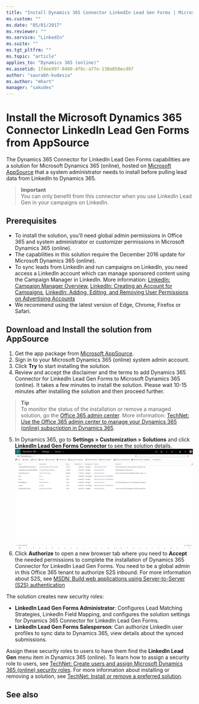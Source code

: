 ```yaml
---
title: "Install Dynamics 365 Connector LinkedIn Lead Gen Forms | MicrosoftDocs"
ms.custom: ""
ms.date: "05/01/2017"
ms.reviewer: ""
ms.service: "LinkedIn"
ms.suite: ""
ms.tgt_pltfrm: ""
ms.topic: "article"
applies_to: "Dynamics 365 (online)"
ms.assetid: 1f4ee997-8460-4f6c-a77e-138e850ecd97
author: "saurabh-kudesia"
ms.author: "mhart"
manager: "sakudes"
---
```

# Install the Microsoft Dynamics 365 Connector LinkedIn Lead Gen Forms from AppSource
The Dynamics 365 Connector for LinkedIn Lead Gen Forms capabilities are a solution for Microsoft Dynamics 365 (online), hosted on [Microsoft AppSource](https://appsource.microsoft.com/en-us/product/dynamics-crm/mscrm.6f943d2a-83cd-4c0c-8314-ef7d066a9a65-preview?flightCodes=Dyn@m1c$) that a system administrator needs to install before pulling lead data from LinkedIn to Dynamics 365.
><b>Important</b></br>
You can only benefit from this connector when you use LinkedIn Lead Gen in your campaigns on LinkedIn. 

## Prerequisites
* To install the solution, you’ll need global admin permissions in Office 365 and system administrator or customizer permissions in Microsoft Dynamics 365 (online).
* The capabilities in this solution require the December 2016 update for Microsoft Dynamics 365 (online).
* To sync leads from LinkedIn and run campaigns on LinkedIn, you need access a LinkedIn account which can manage sponsored content using the Campaign Manager in LinkedIn. More information: [LinkedIn: Campaign Manager Overview](https://www.linkedin.com/help/lms/answer/5696), [LinkedIn: Creating an Account for Campaigns](https://www.linkedin.com/help/lms/topics/8121/8122/5749), [LinkedIn: Adding, Editing, and Removing User Permissions on Advertising Accounts](https://www.linkedin.com/help/lms/answer/5753)
* We recommend using the latest version of Edge, Chrome, Firefox or Safari.

## Download and Install the solution from AppSource
1.	Get the app package from [Microsoft AppSource](https://appsource.microsoft.com/en-us/product/dynamics-crm/mscrm.6f943d2a-83cd-4c0c-8314-ef7d066a9a65-preview?flightCodes=Dyn@m1c$).
2.	Sign in to your Microsoft Dynamics 365 (online) system admin account.
3.	Click <b>Try</b> to start installing the solution.
4.	Review and accept the disclaimer and the terms to add Dynamics 365 Connector for LinkedIn Lead Gen Forms to Microsoft Dynamics 365 (online). 
It takes a few minutes to install the solution. Please wait 10-15 minutes after installing the solution and then proceed further. 
><b>Tip</b> </br>
To monitor the status of the installation or remove a managed solution, go the [Office 365 admin center](https://portal.office.com/). More information: [TechNet: Use the Office 365 admin center to manage your Dynamics 365 (online) subscription in Dynamics 365](https://technet.microsoft.com/library/dn973004.aspx).

5.	In Dynamics 365, go to <b>Settings > Customization > Solutions</b> and click **LinkedIn Lead Gen Forms Connector** to see the solution details. </br>
![LinkedIn Lead Gen Forms Connector solution detail](media/Solution-details.png "LinkedIn Lead Gen Forms Connector solution details")
6.	Click **Authorize** to open a new browser tab where you need to **Accept** the needed permissions to complete the installation of Dynamics 365 Connector for LinkedIn Lead Gen Forms. You need to be a global admin in this Office 365 tenant to authorize S2S inbound. For more information about S2S, see [MSDN: Build web applications using Server-to-Server (S2S) authentication](https://msdn.microsoft.com/en-us/library/mt790168.aspx)

The solution creates new security roles: 
-	**LinkedIn Lead Gen Forms Administrator**: Configures Lead Matching Strategies, LinkedIn Field Mapping, and configures the solution settings for Dynamics 365 Connector for LinkedIn Lead Gen Forms.
-	**LinkedIn Lead Gen Forms Salesperson**: Can authorize LinkedIn user profiles to sync data to Dynamics 365, view details about the synced submissions. 

Assign these security roles to users to have them find the **LinkedIn Lead Gen** menu item in Dynamics 365 (online). To learn how to assign a security role to users, see [TechNet: Create users and assign Microsoft Dynamics 365 (online) security roles](https://technet.microsoft.com/en-us/library/jj191623.aspx#BKMK_AssignSecurity).
For more information about installing or removing a solution, see [TechNet: Install or remove a preferred solution](https://technet.microsoft.com/en-us/library/dn878909.aspx).
## See also
